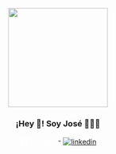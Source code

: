 <p align="center" width="300">
   <img align="center" width="200" src="https://github.com/josearidev/josearidev/assets/85816562/77869497-3473-40eb-876a-7af2e4999866" width="180" />
   <h3 align="center">¡Hey 👋! Soy José 👨🏻‍💻</h3>
</p>

<p align="center">
  <a href="https://porfolio-jose.pages.dev/" target="blank" style="color: white;">
    👨‍💻 Porfolio
  </a>
  <span style="width: 10px;"> - </span>
  <a href="https://www.linkedin.com/in/jose-martinez-105578238" target="blank">
     <img align="center" src="https://img.shields.io/badge/LinkedIn-0077B5?style=for-the-badge&logo=linkedin&logoColor=white" alt="linkedin" />
  </a>
</p>
